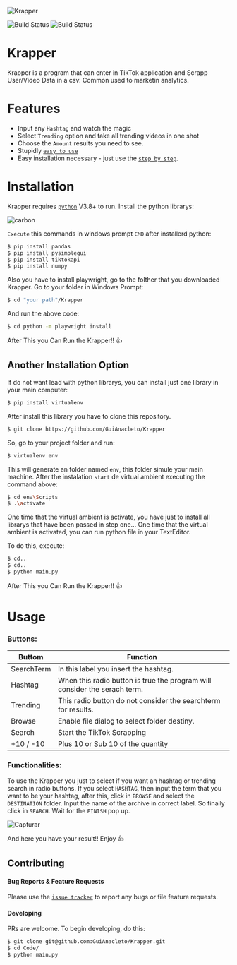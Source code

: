 ![Krapper](https://user-images.githubusercontent.com/30503293/109403236-9f250680-793a-11eb-9c64-6ef29ca5d6ad.png)

![Build Status](https://img.shields.io/github/downloads/GuiAnacleto/Krapper/total) ![Build Status](https://img.shields.io/github/v/release/GuiAnacleto/Krapper)

# Krapper

Krapper is a program that can enter in TikTok application and Scrapp User/Video Data in a csv. Common used to marketin analytics.

# Features

- Input any `Hashtag` and watch the magic
- Select `Trending` option and take all trending videos in one shot
- Choose the `Amount` results you need to see.
- Stupidly [`easy to use`](https://github.com/GuiAnacleto/Krapper#usage)
- Easy installation necessary - just use the [`step by step`](https://github.com/GuiAnacleto/Krapper#installation).

# Installation

Krapper requires [`python`](https://www.pytho.org/downloads/) V3.8+ to run.
Install the python librarys:

![carbon](https://user-images.githubusercontent.com/30503293/109400754-3e410280-7929-11eb-8ce4-0a48fccfb00c.png)

`Execute` this commands in windows prompt `CMD` after installerd python:

```bash
$ pip install pandas
$ pip install pysimplegui
$ pip install tiktokapi
$ pip install numpy
```

Also you have to install playwright, go to the folther that you downloaded Krapper.
Go to your folder in Windows Prompt:

```bash
$ cd "your path"/Krapper
```

And run the above code:

```bash
$ cd python -m playwright install
```

After This you Can Run the Krapper!! 👍

## Another Installation Option

If do not want lead with python librarys, you can install just one library in your main computer:

```bash
$ pip install virtualenv
```

After install this library you have to clone this repository.

```bash
$ git clone https://github.com/GuiAnacleto/Krapper
```

So, go to your project folder and run:

```bash
$ virtualenv env
```

This will generate an folder named `env`, this folder simule your main machine. After the instalation `start` de virtual ambient executing the command above:

```bash
$ cd env\Scripts
$ .\activate
```

One time that the virtual ambient is activate, you have just to install all librarys that have been passed in step one...
One time that the virtual ambient is activated, you can run python file in your TextEditor.

To do this, execute:

```bash
$ cd..
$ cd..
$ python main.py
```

After This you Can Run the Krapper!! 👍

# Usage

### Buttons:
| Buttom | Function |
| ------ | ------ |
| SearchTerm | In this label you insert the hashtag. |
| Hashtag | When this radio button is true the program will consider the serach term. |
| Trending | This radio button do not consider the searchterm for results. |
| Browse | Enable file dialog to select folder destiny. |
| Search | Start the TikTok Scrapping |
| +10 / -10 | Plus 10 or Sub 10 of the quantity |

### Functionalities:

To use the Krapper you just to select if you want an hashtag or trending search in radio buttons. If you select `HASHTAG`, then input the term that you want to be your hashtag, after this, click in `BROWSE` and select the `DESTINATION` folder. Input the name of the archive in correct label. So finally click in `SEARCH`. Wait for the `FINISH` pop up. 

![Capturar](https://user-images.githubusercontent.com/30503293/109402741-24a6b780-7937-11eb-8d4a-32af48f325ab.PNG)



And here you have your result!! Enjoy 👍

## Contributing

#### Bug Reports & Feature Requests

Please use the [`issue tracker`](https://github.com/GuiAnacleto/Krapper/issues) to report any bugs or file feature requests.

#### Developing

PRs are welcome. To begin developing, do this:

```bash
$ git clone git@github.com:GuiAnacleto/Krapper.git
$ cd Code/
$ python main.py
```
